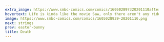 ```yaml
---
extra_image: https://www.smbc-comics.com/comics/160502897320201110after.png
hovertext: Life is kinda like the movie Saw, only there aren't any riddles to solve.
image: https://www.smbc-comics.com/comics/1605028929-20201110.png
next: strings
prev: easter-bunny
title: Death
---
```

